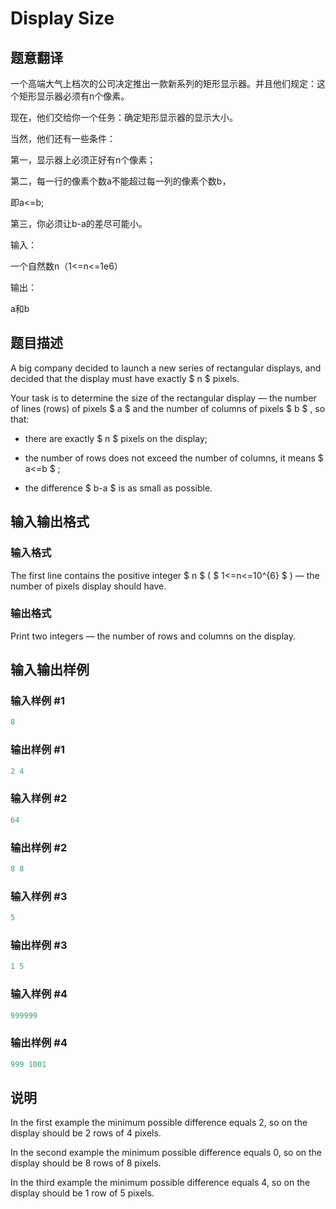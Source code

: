 # Display Size

## 题意翻译

一个高端大气上档次的公司决定推出一款新系列的矩形显示器。并且他们规定：这个矩形显示器必须有n个像素。

现在，他们交给你一个任务：确定矩形显示器的显示大小。

当然，他们还有一些条件：

第一，显示器上必须正好有n个像素；

第二，每一行的像素个数a不能超过每一列的像素个数b，

即a<=b;

第三，你必须让b-a的差尽可能小。

输入：

一个自然数n（1<=n<=1e6）

输出：

a和b

## 题目描述

A big company decided to launch a new series of rectangular displays, and decided that the display must have exactly $ n $ pixels.

Your task is to determine the size of the rectangular display — the number of lines (rows) of pixels $ a $ and the number of columns of pixels $ b $ , so that:

- there are exactly $ n $ pixels on the display;

- the number of rows does not exceed the number of columns, it means $ a<=b $ ;

- the difference $ b-a $ is as small as possible.

## 输入输出格式

### 输入格式

The first line contains the positive integer $ n $ ( $ 1<=n<=10^{6} $ ) — the number of pixels display should have.

### 输出格式

Print two integers — the number of rows and columns on the display.

## 输入输出样例

### 输入样例 #1

```cpp
8

```
### 输出样例 #1

```cpp
2 4

```
### 输入样例 #2

```cpp
64

```
### 输出样例 #2

```cpp
8 8

```
### 输入样例 #3

```cpp
5

```
### 输出样例 #3

```cpp
1 5

```
### 输入样例 #4

```cpp
999999

```
### 输出样例 #4

```cpp
999 1001

```
## 说明

In the first example the minimum possible difference equals 2, so on the display should be 2 rows of 4 pixels.

In the second example the minimum possible difference equals 0, so on the display should be 8 rows of 8 pixels.

In the third example the minimum possible difference equals 4, so on the display should be 1 row of 5 pixels.

